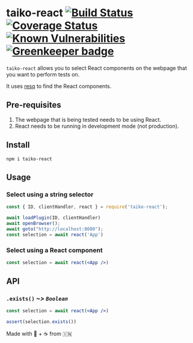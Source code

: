 # taiko-react [![Build Status](https://travis-ci.org/tkshnwesper/taiko-react.svg?branch=master)](https://travis-ci.org/tkshnwesper/taiko-react) [![Coverage Status](https://coveralls.io/repos/github/tkshnwesper/taiko-react/badge.svg?branch=master)](https://coveralls.io/github/tkshnwesper/taiko-react?branch=master) [![Known Vulnerabilities](https://snyk.io/test/github/tkshnwesper/taiko-react/badge.svg?targetFile=package.json)](https://snyk.io/test/github/tkshnwesper/taiko-react?targetFile=package.json) [![Greenkeeper badge](https://badges.greenkeeper.io/tkshnwesper/taiko-react.svg)](https://greenkeeper.io/)

`taiko-react` allows you to select React components on the webpage that you want to perform tests on.

It uses [resq](https://github.com/baruchvlz/resq) to find the React components.

## Pre-requisites

1. The webpage that is being tested needs to be using React.
2. React needs to be running in development mode (not production).

## Install

```Shell
npm i taiko-react
```

## Usage

### Select using a **string** selector

```js
const { ID, clientHandler, react } = require('taiko-react');

await loadPlugin(ID, clientHandler)
await openBrowser();
await goto("http://localhost:8080");
const selection = await react('App')
```

### Select using a **React component**

```jsx
const selection = await react(<App />)
```

## API

### `.exists()` _~> `Boolean`_

```jsx
const selection = await react(<App />)

assert(selection.exists())
```

Made with 💟 + ☕️ from 🇮🇳